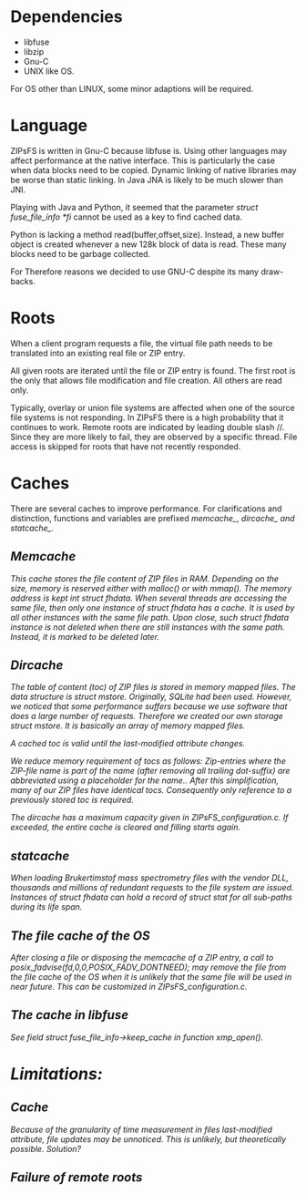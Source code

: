 # Dependencies

 - libfuse
 - libzip
 - Gnu-C
 - UNIX like OS.

For OS other than LINUX, some minor adaptions will be required.

# Language

ZIPsFS is written in Gnu-C because libfuse is.
Using other languages  may affect performance at the native interface.
This is particularly the case when data blocks need to be copied.
Dynamic linking of native libraries may be worse than static linking. In Java JNA is likely to be much slower than JNI.

Playing with Java and Python, it seemed that the parameter
<I>struct fuse_file_info *fi</I> cannot be used as a key to find cached data.

Python is lacking a method </I>read(buffer,offset,size)</I>. Instead, a new buffer object is created whenever a new 128k block of data is read. These many blocks need to be garbage collected.

For Therefore reasons  we decided to use GNU-C despite its many draw-backs.



# Roots

When a client program requests a file, the virtual file path needs to be translated into an existing real file or ZIP entry.

All given roots are iterated  until the file or ZIP entry  is found.
The first root is the only that allows file modification and file creation.
All others are read only.

Typically, overlay or union file systems are affected when one of the source file systems is not responding.
In ZIPsFS there is a high probability that it continues to work.
Remote roots are indicated by leading double slash //.
Since they are more likely to fail, they are  observed by a specific  thread.
File access is skipped for roots that have not recently responded.



# Caches

There are several caches to improve performance. For clarifications and distinction,
functions and variables are prefixed <I>memcache_</I>, <I>dircache_<I> and <I>statcache_</I>.


## Memcache

This cache stores the file content of ZIP files in RAM. Depending on the size, memory is reserved either with <I>malloc()</I> or with <I>mmap()</I>.
The memory address is kept int <I>struct fhdata</I>. When several threads are accessing the same file, then
only one instance of <I>struct fhdata</I> has a cache. It is used by all other instances with the same file path.
Upon close, such <I>struct fhdata</I> instance is not deleted when there are still instances with the same path. Instead, it is marked to be deleted later.

## Dircache

The table of content (toc) of ZIP files is stored in memory mapped files. The data structure is <I>struct mstore</I>.
Originally, SQLite had been used. However, we noticed that some performance suffers because we use software that does a large number of requests.
Therefore we created our own  storage  <I>struct mstore</I>. It is basically an array of memory mapped files.

A cached toc is valid until the last-modified attribute changes.



We reduce memory requirement of tocs as follows:
Zip-entries where the ZIP-file name is part of the name (after removing all trailing dot-suffix) are abbreviated using a placeholder for the name..
After this simplification,  many of our ZIP files have identical tocs. Consequently only reference to a previously stored toc is required.


The dircache has a maximum capacity given in ZIPsFS_configuration.c. If exceeded, the entire cache is cleared and filling starts again.


## statcache

When loading Brukertimstof mass spectrometry files with the vendor DLL,
thousands and millions of redundant requests to the file system are issued.
Instances of  <I>struct fhdata</I> can hold a record of <I>struct stat</I> for all sub-paths during its life span.


## The file cache of the OS
After closing a file or disposing the memcache of a ZIP entry, a call to  <I>posix_fadvise(fd,0,0,POSIX_FADV_DONTNEED);</I> may remove the file from the
file cache of the OS when it is unlikely that the same file will be used in near future.  This can be  customized in <I>ZIPsFS_configuration.c</I>.



## The cache in libfuse

See  field <I>struct fuse_file_info-&gt;keep_cache</I> in function <I>xmp_open()</I>.


# Limitations:

## Cache

Because of the  granularity of time measurement in files last-modified attribute, file updates may be unnoticed. This is unlikely, but theoretically possible.
Solution?

## Failure of remote roots
